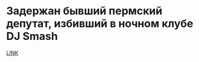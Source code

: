 # Задержан бывший пермский депутат, избивший в ночном клубе DJ Smash



[LINK](https://varlamov.ru/2848448.html)